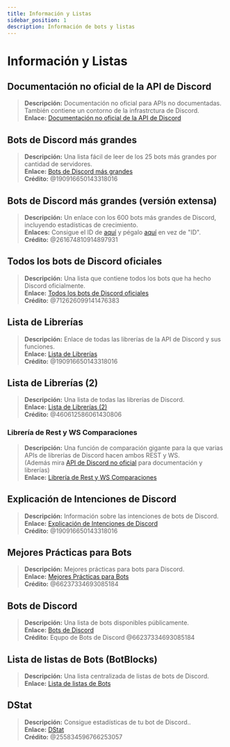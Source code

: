 ```yaml
---
title: Información y Listas
sidebar_position: 1
description: Información de bots y listas
---
```


# Información y Listas

## **Documentación no oficial de la API de Discord**
> __Descripción:__ Documentación no oficial para APIs no documentadas. También contiene un contorno de la infrastrctura de Discord.  <br/>
__Enlace:__ [Documentación no oficial de la API de Discord](https://luna.gitlab.io/discord-unofficial-docs/)

## **Bots de Discord más grandes**
> __Descripción:__ Una lista fácil de leer de los 25 bots más grandes por cantidad de servidores.   <br/>
__Enlace:__ [Bots de Discord más grandes](https://gist.github.com/advaith1/451dcbca2d7c3503d4f48d63eb918cb0)   <br/>
__Crédito:__ @190916650143318016

## **Bots de Discord más grandes (versión extensa)**
> __Descripción:__ Un enlace con los 600 bots más grandes de Discord, incluyendo estadísticas de crecimiento.  <br/>
__Enlaces:__ Consigue el ID de [aquí](https://unbelievaboat.com/api/botlist) y pégalo [aquí](https://haste.unbelievaboat.com/ID) en vez de "ID".  <br/>
__Crédito:__ @261674810914897931

## **Todos los bots de Discord oficiales**
> __Descripción:__ Una lista que contiene todos los bots que ha hecho Discord oficialmente.   <br/>
__Enlace:__ [Todos los bots de Discord oficiales](https://gist.github.com/GeneralSadaf/e58edfb8158df2680aa90ae897c2e327)   <br/>
__Crédito:__ @712626099141476383

## **Lista de Librerías**
> __Descripción:__ Enlace de todas las librerías de la API de Discord y sus funciones.   <br/>
__Enlace:__ [Lista de Librerías](https://libs.advaith.io/)   <br/>
__Crédito:__ @190916650143318016

## **Lista de Librerías (2)**
> __Descripción:__ Una lista de todas las librerías de Discord.  <br/>
__Enlace:__ [Lista de Librerías (2)](https://github.com/apacheli/discord-api-libs)  <br/>
__Crédito:__ @460612586061430806

### **Librería de Rest y WS Comparaciones**
> __Descripción:__ Una función de comparación gigante  para la que varias APIs de librerías de Discord hacen ambos REST y WS.   <br/>
(Además mira [API de Discord no oficial](https://discordapi.com/unofficial/) para documentación y librerías)   <br/>
__Enlace:__ [Librería de Rest y WS Comparaciones](https://discordapi.com/unofficial/comparison.html) 

## **Explicación de Intenciones de Discord**
> __Descripción:__ Información sobre las intenciones de bots de Discord.  <br/>
__Enlace:__ [Explicación de Intenciones de Discord](https://gist.github.com/advaith1/e69bcc1cdd6d0087322734451f15aa2f)  <br/>
__Crédito:__ @190916650143318016

## **Mejores Prácticas para Bots**
> __Descripción:__ Mejores prácticas para bots para Discord.   <br/>
__Enlace:__ [Mejores Prácticas para Bots](https://github.com/meew0/discord-bot-best-practices)   <br/>
__Crédito:__ @66237334693085184

## **Bots de Discord**
> __Descripción:__  Una lista de bots disponibles públicamente.   <br/>
__Enlace:__ [Bots de Discord](https://discord.bots.gg/)   <br/>
__Crédito:__ Equpo de Bots de Discord @66237334693085184

## **Lista de listas de Bots** (BotBlocks)
> __Descripción:__ Una lista centralizada de listas de bots de Discord.   <br/>
__Enlace:__ [Lista de listas de Bots](https://botblock.org/lists) 

## **DStat**
> __Descripción:__ Consigue estadísticas de tu bot de Discord..   <br/>
__Enlace:__ [DStat](https://github.com/benricheson101/dstat) <br/>
__Crédito:__ @255834596766253057
